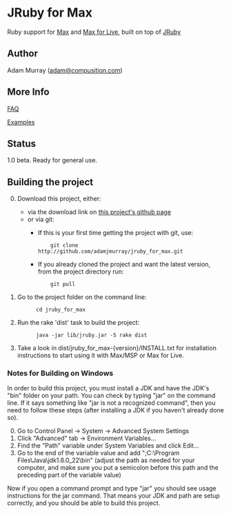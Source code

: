 # JRuby for Max #

Ruby support for [Max](http://cycling74.com/products/maxmspjitter/) and [Max for Live](http://www.ableton.com/products), built on top of [JRuby](http://jruby.org)


## Author ##

Adam Murray (adam@compusition.com)


## More Info ##

[FAQ](http://github.com/adamjmurray/jruby_for_max/wiki/FAQ)

[Examples](http://github.com/adamjmurray/jruby_for_max-examples)


## Status ##

1.0 beta. Ready for general use.


## Building the project

0. Download this project, either:
   * via the download link on [this project's github page](http://github.com/adamjmurray/jruby_for_max)
   * or via git:
      * If this is your first time getting the project with git, use:

                git clone http://github.com/adamjmurray/jruby_for_max.git

      * If you already cloned the project and want the latest version, from the project directory run:

                git pull

0. Go to the project folder on the command line:

             cd jruby_for_max

0. Run the rake 'dist' task to build the project:

             java -jar lib/jruby.jar -S rake dist
     
0. Take a look in dist/jruby\_for\_max-{version}/INSTALL.txt for installation instructions to start using
   it with Max/MSP or Max for Live.

### Notes for Building on Windows

In order to build this project, you must install a JDK and have the JDK's "bin" folder on your path.
You can check by typing "jar" on the command line. If it says something like "jar is not a recognized command", then you need to follow these steps (after installing a JDK if you haven't already done so).

0. Go to Control Panel -> System -> Advanced System Settings
0. Click "Advanced" tab -> Environment Variables...
0. Find the "Path" variable under System Variables and click Edit...
0. Go to the end of the variable value and add ";C:\Program Files\Java\jdk1.6.0_22\bin" (adjust the path as needed for your computer, and make sure you put a semicolon before this path and the preceding part of the variable value)

Now if you open a command prompt and type "jar" you should see usage
instructions for the jar command. That means your JDK and path are setup correctly, and you should be able to build this project.
